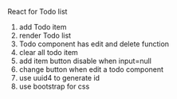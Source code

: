 React for Todo list


1. add Todo item
2. render Todo list
3. Todo component has edit and delete function
4. clear all todo item
5. add item button disable when input=null
6. change button when edit a todo component
7. use uuid4 to generate id
8. use bootstrap for css

